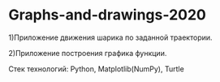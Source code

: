 # Graphs-and-drawings-2020

1)Приложение движения шарика по заданной траектории.

2)Приложение построения графика функции.

Стек технологий: Python, Matplotlib(NumPy), Turtle
